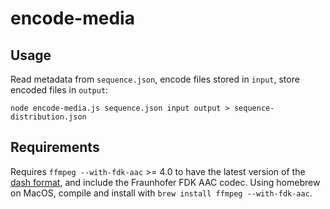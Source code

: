 # encode-media

## Usage

Read metadata from `sequence.json`, encode files stored in `input`, store encoded files in `output`:

```
node encode-media.js sequence.json input output > sequence-distribution.json
```

## Requirements

Requires `ffmpeg --with-fdk-aac` >= 4.0 to have the latest version of the
[dash format](https://www.ffmpeg.org/ffmpeg-formats.html#dash-2), and include the Fraunhofer FDK AAC
codec. Using homebrew on MacOS, compile and install with `brew install ffmpeg --with-fdk-aac`.
